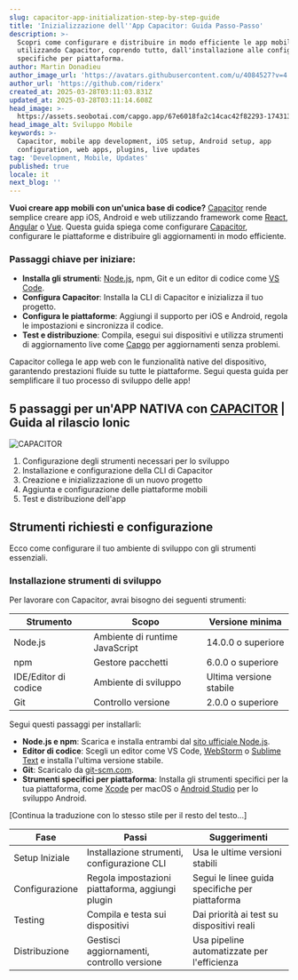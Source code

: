```yaml
---
slug: capacitor-app-initialization-step-by-step-guide
title: 'Inizializzazione dell''App Capacitor: Guida Passo-Passo'
description: >-
  Scopri come configurare e distribuire in modo efficiente le app mobili
  utilizzando Capacitor, coprendo tutto, dall'installazione alle configurazioni
  specifiche per piattaforma.
author: Martin Donadieu
author_image_url: 'https://avatars.githubusercontent.com/u/4084527?v=4'
author_url: 'https://github.com/riderx'
created_at: 2025-03-28T03:11:03.831Z
updated_at: 2025-03-28T03:11:14.608Z
head_image: >-
  https://assets.seobotai.com/capgo.app/67e6018fa2c14cac42f82293-1743131474608.jpg
head_image_alt: Sviluppo Mobile
keywords: >-
  Capacitor, mobile app development, iOS setup, Android setup, app
  configuration, web apps, plugins, live updates
tag: 'Development, Mobile, Updates'
published: true
locale: it
next_blog: ''
---
```

**Vuoi creare app mobili con un'unica base di codice?** [Capacitor](https://capacitorjs.com/) rende semplice creare app iOS, Android e web utilizzando framework come [React](https://react.dev/), [Angular](https://angular.io/) o [Vue](https://vuejs.org/). Questa guida spiega come configurare [Capacitor](https://capacitorjs.com/), configurare le piattaforme e distribuire gli aggiornamenti in modo efficiente.

### Passaggi chiave per iniziare:

- **Installa gli strumenti**: [Node.js](https://nodejs.org/en), npm, Git e un editor di codice come [VS Code](https://code.visualstudio.com/).
- **Configura Capacitor**: Installa la CLI di Capacitor e inizializza il tuo progetto.
- **Configura le piattaforme**: Aggiungi il supporto per iOS e Android, regola le impostazioni e sincronizza il codice.
- **Test e distribuzione**: Compila, esegui sui dispositivi e utilizza strumenti di aggiornamento live come [Capgo](https://capgo.app/) per aggiornamenti senza problemi.

Capacitor collega le app web con le funzionalità native del dispositivo, garantendo prestazioni fluide su tutte le piattaforme. Segui questa guida per semplificare il tuo processo di sviluppo delle app!

## 5 passaggi per un'APP NATIVA con [CAPACITOR](https://capacitorjs.com/) | Guida al rilascio Ionic

![CAPACITOR](https://mars-images.imgix.net/seobot/screenshots/capacitorjs.com-4c1a6a7e452082d30f5bff9840b00b7d-2025-03-28.jpg?auto=compress)

<Steps>

1. Configurazione degli strumenti necessari per lo sviluppo 
2. Installazione e configurazione della CLI di Capacitor
3. Creazione e inizializzazione di un nuovo progetto
4. Aggiunta e configurazione delle piattaforme mobili
5. Test e distribuzione dell'app

</Steps>

## Strumenti richiesti e configurazione

Ecco come configurare il tuo ambiente di sviluppo con gli strumenti essenziali.

### Installazione strumenti di sviluppo

Per lavorare con Capacitor, avrai bisogno dei seguenti strumenti:

| Strumento | Scopo | Versione minima |
| --- | --- | --- |
| Node.js | Ambiente di runtime JavaScript | 14.0.0 o superiore |
| npm | Gestore pacchetti | 6.0.0 o superiore |
| IDE/Editor di codice | Ambiente di sviluppo | Ultima versione stabile |
| Git | Controllo versione | 2.0.0 o superiore |

Segui questi passaggi per installarli:

- **Node.js e npm**: Scarica e installa entrambi dal [sito ufficiale Node.js](https://nodejs.org).
- **Editor di codice**: Scegli un editor come VS Code, [WebStorm](https://www.jetbrains.com/webstorm/) o [Sublime Text](https://www.sublimetext.com/) e installa l'ultima versione stabile.
- **Git**: Scaricalo da [git-scm.com](https://git-scm.com).
- **Strumenti specifici per piattaforma**: Installa gli strumenti specifici per la tua piattaforma, come [Xcode](https://developer.apple.com/xcode/) per macOS o [Android Studio](https://developer.android.com/studio) per lo sviluppo Android.

[Continua la traduzione con lo stesso stile per il resto del testo...]

| **Fase** | **Passi** | **Suggerimenti** |
| --- | --- | --- |
| Setup Iniziale | Installazione strumenti, configurazione CLI | Usa le ultime versioni stabili |
| Configurazione | Regola impostazioni piattaforma, aggiungi plugin | Segui le linee guida specifiche per piattaforma |
| Testing | Compila e testa sui dispositivi | Dai priorità ai test su dispositivi reali |
| Distribuzione | Gestisci aggiornamenti, controllo versione | Usa pipeline automatizzate per l'efficienza |
